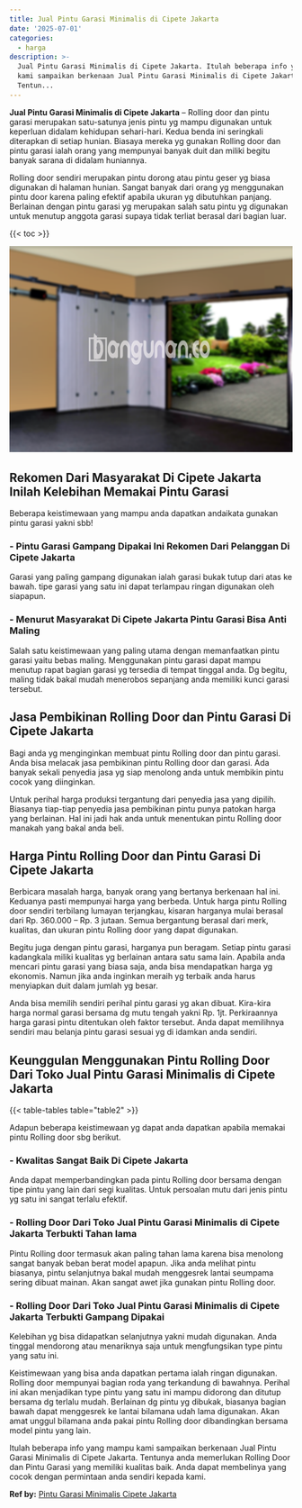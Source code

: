 ```yaml
---
title: Jual Pintu Garasi Minimalis di Cipete Jakarta
date: '2025-07-01'
categories:
  - harga
description: >-
  Jual Pintu Garasi Minimalis di Cipete Jakarta. Itulah beberapa info yang mampu
  kami sampaikan berkenaan Jual Pintu Garasi Minimalis di Cipete Jakarta.
  Tentun...
---
```


**Jual Pintu Garasi Minimalis di Cipete Jakarta** – Rolling door dan pintu garasi merupakan satu-satunya jenis pintu yg mampu digunakan untuk keperluan didalam kehidupan sehari-hari. Kedua benda ini seringkali diterapkan di setiap hunian. Biasaya mereka yg gunakan Rolling door dan pintu garasi ialah orang yang mempunyai banyak duit dan miliki begitu banyak sarana di didalam huniannya.

Rolling door sendiri merupakan pintu dorong atau pintu geser yg biasa digunakan di halaman hunian. Sangat banyak dari orang yg menggunakan pintu door karena paling efektif apabila ukuran yg dibutuhkan panjang. Berlainan dengan pintu garasi yg merupakan salah satu pintu yg digunakan untuk menutup anggota garasi supaya tidak terliat berasal dari bagian luar.

{{< toc >}}

![Jual Pintu Garasi Minimalis di Cipete Jakarta](/images/pintu-garasi-37.png)

## Rekomen Dari Masyarakat Di Cipete Jakarta Inilah Kelebihan Memakai Pintu Garasi

Beberapa keistimewaan yang mampu anda dapatkan andaikata gunakan pintu garasi yakni sbb!

### \- Pintu Garasi Gampang Dipakai Ini Rekomen Dari Pelanggan Di Cipete Jakarta

Garasi yang paling gampang digunakan ialah garasi bukak tutup dari atas ke bawah. tipe garasi yang satu ini dapat terlampau ringan digunakan oleh siapapun.

### \- Menurut Masyarakat Di Cipete Jakarta Pintu Garasi Bisa Anti Maling

Salah satu keistimewaan yang paling utama dengan memanfaatkan pintu garasi yaitu bebas maling. Menggunakan pintu garasi dapat mampu menutup rapat bagian garasi yg tersedia di tempat tinggal anda. Dg begitu, maling tidak bakal mudah menerobos sepanjang anda memiliki kunci garasi tersebut.

## Jasa Pembikinan Rolling Door dan Pintu Garasi Di Cipete Jakarta

Bagi anda yg menginginkan membuat pintu Rolling door dan pintu garasi. Anda bisa melacak jasa pembikinan pintu Rolling door dan garasi. Ada banyak sekali penyedia jasa yg siap menolong anda untuk membikin pintu cocok yang diinginkan.

Untuk perihal harga produksi tergantung dari penyedia jasa yang dipilih. Biasanya tiap-tiap penyedia jasa pembikinan pintu punya patokan harga yang berlainan. Hal ini jadi hak anda untuk menentukan pintu Rolling door manakah yang bakal anda beli.

## Harga Pintu Rolling Door dan Pintu Garasi Di Cipete Jakarta

Berbicara masalah harga, banyak orang yang bertanya berkenaan hal ini. Keduanya pasti mempunyai harga yang berbeda. Untuk harga pintu Rolling door sendiri terbilang lumayan terjangkau, kisaran harganya mulai berasal dari Rp. 360.000 – Rp. 3 jutaan. Semua bergantung berasal dari merk, kualitas, dan ukuran pintu Rolling door yang dapat digunakan.

Begitu juga dengan pintu garasi, harganya pun beragam. Setiap pintu garasi kadangkala miliki kualitas yg berlainan antara satu sama lain. Apabila anda mencari pintu garasi yang biasa saja, anda bisa mendapatkan harga yg ekonomis. Namun jika anda inginkan meraih yg terbaik anda harus menyiapkan duit dalam jumlah yg besar.

Anda bisa memilih sendiri perihal pintu garasi yg akan dibuat. Kira-kira harga normal garasi bersama dg mutu tengah yakni Rp. 1jt. Perkiraannya harga garasi pintu ditentukan oleh faktor tersebut. Anda dapat memilihnya sendiri mau belanja pintu garasi sesuai yg di idamkan anda sendiri.

## Keunggulan Menggunakan Pintu Rolling Door Dari Toko Jual Pintu Garasi Minimalis di Cipete Jakarta

{{< table-tables table="table2" >}}

Adapun beberapa keistimewaan yg dapat anda dapatkan apabila memakai pintu Rolling door sbg berikut.

### \- Kwalitas Sangat Baik Di Cipete Jakarta

Anda dapat memperbandingkan pada pintu Rolling door bersama dengan tipe pintu yang lain dari segi kualitas. Untuk persoalan mutu dari jenis pintu yg satu ini sangat terlalu efektif.

### \- Rolling Door Dari Toko Jual Pintu Garasi Minimalis di Cipete Jakarta Terbukti Tahan lama

Pintu Rolling door termasuk akan paling tahan lama karena bisa menolong sangat banyak beban berat model apapun. Jika anda melihat pintu biasanya, pintu selanjutnya bakal mudah menggesrek lantai seumpama sering dibuat mainan. Akan sangat awet jika gunakan pintu Rolling door.

### \- Rolling Door Dari Toko Jual Pintu Garasi Minimalis di Cipete Jakarta Terbukti Gampang Dipakai

Kelebihan yg bisa didapatkan selanjutnya yakni mudah digunakan. Anda tinggal mendorong atau menariknya saja untuk mengfungsikan type pintu yang satu ini.

Keistimewaan yang bisa anda dapatkan pertama ialah ringan digunakan. Rolling door mempunyai bagian roda yang terkandung di bawahnya. Perihal ini akan menjadikan type pintu yang satu ini mampu didorong dan ditutup bersama dg terlalu mudah. Berlainan dg pintu yg dibukak, biasanya bagian bawah dapat menggesrek ke lantai bilamana udah lama digunakan. Akan amat unggul bilamana anda pakai pintu Rolling door dibandingkan bersama model pintu yang lain.

Itulah beberapa info yang mampu kami sampaikan berkenaan Jual Pintu Garasi Minimalis di Cipete Jakarta. Tentunya anda memerlukan Rolling Door dan Pintu Garasi yang memiliki kualitas baik. Anda dapat membelinya yang cocok dengan permintaan anda sendiri kepada kami.

**Ref by:** [Pintu Garasi Minimalis Cipete Jakarta](https://id.wikipedia.org/wiki/Pintu)
